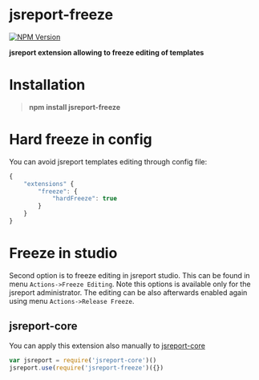# jsreport-freeze
[![NPM Version](http://img.shields.io/npm/v/jsreport-freeze.svg?style=flat-square)](https://npmjs.com/package/jsreport-freeze)

**jsreport extension allowing to freeze editing of templates**

# Installation
> **npm install jsreport-freeze**

# Hard freeze in config

You can avoid jsreport templates editing through config file:
```js
{
	"extensions" {
		"freeze": {
			"hardFreeze": true
		}
	}
}
```

# Freeze in studio
Second option is to freeze editing in jsreport studio. This can be found in menu `Actions->Freeze Editing`. Note this options is available only for the jsreport administrator. The editing can be also afterwards enabled again using menu `Actions->Release Freeze`.

## jsreport-core
You can apply this extension also manually to [jsreport-core](https://github.com/jsreport/jsreport-core)

```js
var jsreport = require('jsreport-core')()
jsreport.use(require('jsreport-freeze')({})
